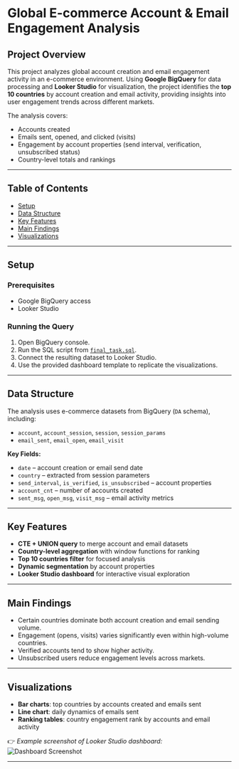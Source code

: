 # Global E-commerce Account & Email Engagement Analysis  

## Project Overview  
This project analyzes global account creation and email engagement activity in an e-commerce environment. Using **Google BigQuery** for data processing and **Looker Studio** for visualization, the project identifies the **top 10 countries** by account creation and email activity, providing insights into user engagement trends across different markets.  

The analysis covers:  
- Accounts created  
- Emails sent, opened, and clicked (visits)  
- Engagement by account properties (send interval, verification, unsubscribed status)  
- Country-level totals and rankings  

---

## Table of Contents  
- [Setup](#setup)  
- [Data Structure](#data-structure)  
- [Key Features](#key-features)  
- [Main Findings](#main-findings)  
- [Visualizations](#visualizations)  
 

---

## Setup  

### Prerequisites  
- Google BigQuery access  
- Looker Studio  

### Running the Query  
1. Open BigQuery console.  
2. Run the SQL script from [`final_task.sql`](final_task.sql).  
3. Connect the resulting dataset to Looker Studio.  
4. Use the provided dashboard template to replicate the visualizations.  

---

## Data Structure  
The analysis uses e-commerce datasets from BigQuery (`DA` schema), including:  
- `account`, `account_session`, `session`, `session_params`  
- `email_sent`, `email_open`, `email_visit`  

**Key Fields:**  
- `date` – account creation or email send date  
- `country` – extracted from session parameters  
- `send_interval`, `is_verified`, `is_unsubscribed` – account properties  
- `account_cnt` – number of accounts created  
- `sent_msg`, `open_msg`, `visit_msg` – email activity metrics  

---

## Key Features  
- **CTE + UNION query** to merge account and email datasets  
- **Country-level aggregation** with window functions for ranking  
- **Top 10 countries filter** for focused analysis  
- **Dynamic segmentation** by account properties  
- **Looker Studio dashboard** for interactive visual exploration  

---

## Main Findings  
- Certain countries dominate both account creation and email sending volume.  
- Engagement (opens, visits) varies significantly even within high-volume countries.  
- Verified accounts tend to show higher activity.  
- Unsubscribed users reduce engagement levels across markets.  

---

## Visualizations  
- **Bar charts**: top countries by accounts created and emails sent  
- **Line chart**: daily dynamics of emails sent  
- **Ranking tables**: country engagement rank by accounts and email activity  

👉 *Example screenshot of Looker Studio dashboard:*  
![Dashboard Screenshot](images/dashboard_example.png)  

---


